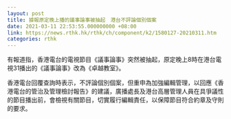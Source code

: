 ```yaml
---
layout: post
title: 據報原定晚上播的議事論事被抽起　港台不評論個別個案
date: 2021-03-11 22:53:55.000000000 +08:00
link: https://news.rthk.hk/rthk/ch/component/k2/1580127-20210311.htm
categories: rthk
---
```


有報道指，香港電台的電視節目《議事論事》突然被抽起，原定晚上8時在港台電視31播出的《議事論事》改為《卓越教室》。

香港電台回覆查詢時表示，不評論個別個案，但重申為加強編輯管理，以回應《香港電台的管治及管理檢討報告》的建議，廣播處長及港台高層管理人員在具爭議性的節目播出前，會檢視有關節目，切實履行編輯責任，以保障節目符合約章及守則的要求。
